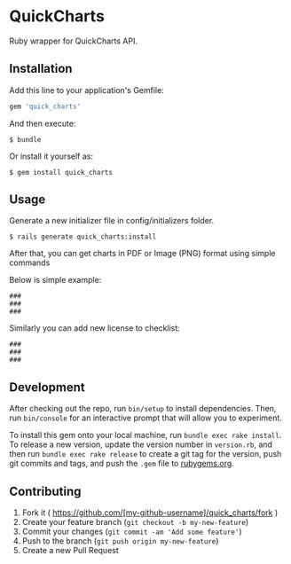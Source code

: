 # QuickCharts
Ruby wrapper for QuickCharts API.

## Installation

Add this line to your application's Gemfile:

```ruby
gem 'quick_charts'
```

And then execute:

    $ bundle

Or install it yourself as:

    $ gem install quick_charts

## Usage

Generate a new initializer file in config/initializers folder.

    $ rails generate quick_charts:install


After that, you can get charts in PDF or Image (PNG) format using simple commands  

Below is simple example:

    ###
    ###
    ###

Similarly you can add new license to checklist:

    ###
    ###
    ###
                                  
    
## Development

After checking out the repo, run `bin/setup` to install dependencies. Then, run `bin/console` for an interactive prompt that will allow you to experiment.

To install this gem onto your local machine, run `bundle exec rake install`. To release a new version, update the version number in `version.rb`, and then run `bundle exec rake release` to create a git tag for the version, push git commits and tags, and push the `.gem` file to [rubygems.org](https://rubygems.org).

## Contributing

1. Fork it ( https://github.com/[my-github-username]/quick_charts/fork )
2. Create your feature branch (`git checkout -b my-new-feature`)
3. Commit your changes (`git commit -am 'Add some feature'`)
4. Push to the branch (`git push origin my-new-feature`)
5. Create a new Pull Request